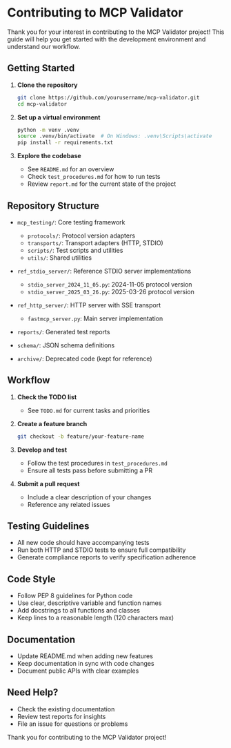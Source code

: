 # Contributing to MCP Validator

Thank you for your interest in contributing to the MCP Validator project! This guide will help you get started with the development environment and understand our workflow.

## Getting Started

1. **Clone the repository**
   ```bash
   git clone https://github.com/yourusername/mcp-validator.git
   cd mcp-validator
   ```

2. **Set up a virtual environment**
   ```bash
   python -m venv .venv
   source .venv/bin/activate  # On Windows: .venv\Scripts\activate
   pip install -r requirements.txt
   ```

3. **Explore the codebase**
   - See `README.md` for an overview
   - Check `test_procedures.md` for how to run tests
   - Review `report.md` for the current state of the project

## Repository Structure

- `mcp_testing/`: Core testing framework
  - `protocols/`: Protocol version adapters
  - `transports/`: Transport adapters (HTTP, STDIO)
  - `scripts/`: Test scripts and utilities
  - `utils/`: Shared utilities

- `ref_stdio_server/`: Reference STDIO server implementations
  - `stdio_server_2024_11_05.py`: 2024-11-05 protocol version
  - `stdio_server_2025_03_26.py`: 2025-03-26 protocol version

- `ref_http_server/`: HTTP server with SSE transport
  - `fastmcp_server.py`: Main server implementation

- `reports/`: Generated test reports
- `schema/`: JSON schema definitions
- `archive/`: Deprecated code (kept for reference)

## Workflow

1. **Check the TODO list**
   - See `TODO.md` for current tasks and priorities

2. **Create a feature branch**
   ```bash
   git checkout -b feature/your-feature-name
   ```

3. **Develop and test**
   - Follow the test procedures in `test_procedures.md`
   - Ensure all tests pass before submitting a PR

4. **Submit a pull request**
   - Include a clear description of your changes
   - Reference any related issues

## Testing Guidelines

- All new code should have accompanying tests
- Run both HTTP and STDIO tests to ensure full compatibility
- Generate compliance reports to verify specification adherence

## Code Style

- Follow PEP 8 guidelines for Python code
- Use clear, descriptive variable and function names
- Add docstrings to all functions and classes
- Keep lines to a reasonable length (120 characters max)

## Documentation

- Update README.md when adding new features
- Keep documentation in sync with code changes
- Document public APIs with clear examples

## Need Help?

- Check the existing documentation
- Review test reports for insights
- File an issue for questions or problems

Thank you for contributing to the MCP Validator project! 
